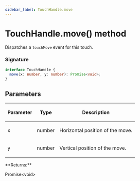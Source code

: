 ```yaml
---
sidebar_label: TouchHandle.move
---
```


# TouchHandle.move() method

Dispatches a `touchMove` event for this touch.

### Signature

```typescript
interface TouchHandle {
  move(x: number, y: number): Promise<void>;
}
```

## Parameters

<table><thead><tr><th>

Parameter

</th><th>

Type

</th><th>

Description

</th></tr></thead>
<tbody><tr><td>

x

</td><td>

number

</td><td>

Horizontal position of the move.

</td></tr>
<tr><td>

y

</td><td>

number

</td><td>

Vertical position of the move.

</td></tr>
</tbody></table>
**Returns:**

Promise&lt;void&gt;
